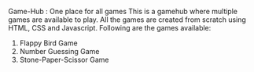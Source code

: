 Game-Hub : One place for all games
This is a gamehub where multiple games are available to play. All the games are created from scratch using HTML, CSS and Javascript.
Following are the games available:
1. Flappy Bird Game
2. Number Guessing Game
3. Stone-Paper-Scissor Game

